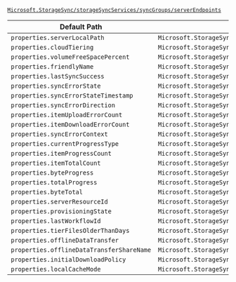 [`Microsoft.StorageSync/storageSyncServices/syncGroups/serverEndpoints`](https://docs.microsoft.com/en-us/azure/templates/microsoft.storagesync/storagesyncservices/syncgroups/serverendpoints)

| Default Path | Alias |
|---|---|
| `properties.serverLocalPath` | `Microsoft.StorageSync/storageSyncServices/syncGroups/serverEndpoints/serverLocalPath` |
| `properties.cloudTiering` | `Microsoft.StorageSync/storageSyncServices/syncGroups/serverEndpoints/cloudTiering` |
| `properties.volumeFreeSpacePercent` | `Microsoft.StorageSync/storageSyncServices/syncGroups/serverEndpoints/volumeFreeSpacePercent` |
| `properties.friendlyName` | `Microsoft.StorageSync/storageSyncServices/syncGroups/serverEndpoints/friendlyName` |
| `properties.lastSyncSuccess` | `Microsoft.StorageSync/storageSyncServices/syncGroups/serverEndpoints/lastSyncSuccess` |
| `properties.syncErrorState` | `Microsoft.StorageSync/storageSyncServices/syncGroups/serverEndpoints/syncErrorState` |
| `properties.syncErrorStateTimestamp` | `Microsoft.StorageSync/storageSyncServices/syncGroups/serverEndpoints/syncErrorStateTimestamp` |
| `properties.syncErrorDirection` | `Microsoft.StorageSync/storageSyncServices/syncGroups/serverEndpoints/syncErrorDirection` |
| `properties.itemUploadErrorCount` | `Microsoft.StorageSync/storageSyncServices/syncGroups/serverEndpoints/itemUploadErrorCount` |
| `properties.itemDownloadErrorCount` | `Microsoft.StorageSync/storageSyncServices/syncGroups/serverEndpoints/itemDownloadErrorCount` |
| `properties.syncErrorContext` | `Microsoft.StorageSync/storageSyncServices/syncGroups/serverEndpoints/syncErrorContext` |
| `properties.currentProgressType` | `Microsoft.StorageSync/storageSyncServices/syncGroups/serverEndpoints/currentProgressType` |
| `properties.itemProgressCount` | `Microsoft.StorageSync/storageSyncServices/syncGroups/serverEndpoints/itemProgressCount` |
| `properties.itemTotalCount` | `Microsoft.StorageSync/storageSyncServices/syncGroups/serverEndpoints/itemTotalCount` |
| `properties.byteProgress` | `Microsoft.StorageSync/storageSyncServices/syncGroups/serverEndpoints/byteProgress` |
| `properties.totalProgress` | `Microsoft.StorageSync/storageSyncServices/syncGroups/serverEndpoints/totalProgress` |
| `properties.byteTotal` | `Microsoft.StorageSync/storageSyncServices/syncGroups/serverEndpoints/byteTotal` |
| `properties.serverResourceId` | `Microsoft.StorageSync/storageSyncServices/syncGroups/serverEndpoints/serverResourceId` |
| `properties.provisioningState` | `Microsoft.StorageSync/storageSyncServices/syncGroups/serverEndpoints/provisioningState` |
| `properties.lastWorkflowId` | `Microsoft.StorageSync/storageSyncServices/syncGroups/serverEndpoints/lastWorkflowId` |
| `properties.tierFilesOlderThanDays` | `Microsoft.StorageSync/storageSyncServices/syncGroups/serverEndpoints/tierFilesOlderThanDays` |
| `properties.offlineDataTransfer` | `Microsoft.StorageSync/storageSyncServices/syncGroups/serverEndpoints/offlineDataTransfer` |
| `properties.offlineDataTransferShareName` | `Microsoft.StorageSync/storageSyncServices/syncGroups/serverEndpoints/offlineDataTransferShareName` |
| `properties.initialDownloadPolicy` | `Microsoft.StorageSync/storageSyncServices/syncGroups/serverEndpoints/initialDownloadPolicy` |
| `properties.localCacheMode` | `Microsoft.StorageSync/storageSyncServices/syncGroups/serverEndpoints/localCacheMode` |

